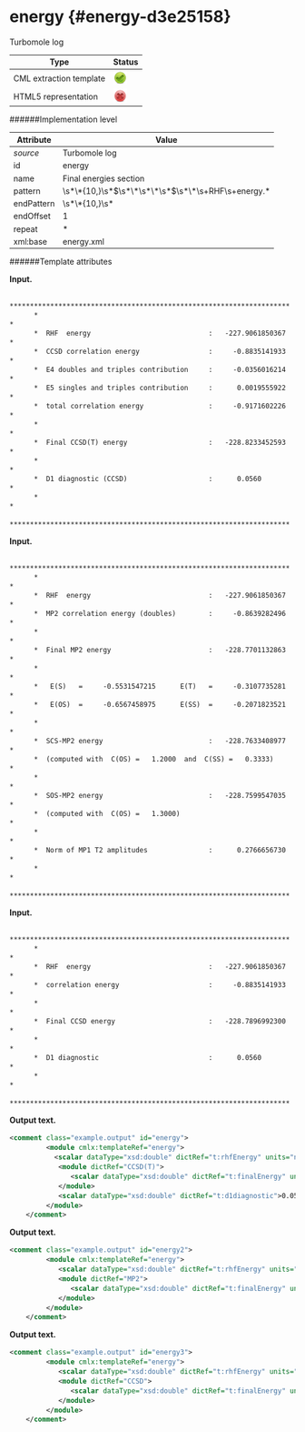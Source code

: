 # energy {#energy-d3e25158}

Turbomole log

| Type                                                                                                                                                | Status                                                                                                                                              |
|----|----|
| CML extraction template                                                                                                                             | ![](/imgs/Total.png)                                                                                                                                |
| HTML5 representation                                                                                                                                | ![](/imgs/None.png)                                                                                                                                 |

######Implementation level

| Attribute                                                                                                                                           | Value                                                                                                                                               |
|----|----|
| *source*                                                                                                                                            | Turbomole log                                                                                                                                       |
| id                                                                                                                                                  | energy                                                                                                                                              |
| name                                                                                                                                                | Final energies section                                                                                                                              |
| pattern                                                                                                                                             | \\s\*\\\*{10,}\\s\*\$\\s\*\\\*\\s\*\\\*\\s\*\$\\s\*\\\*\\s+RHF\\s+energy.\*                                                                         |
| endPattern                                                                                                                                          | \\s\*\\\*{10,}\\s\*                                                                                                                                 |
| endOffset                                                                                                                                           | 1                                                                                                                                                   |
| repeat                                                                                                                                              | \*                                                                                                                                                  |
| xml:base                                                                                                                                            | energy.xml                                                                                                                                          |

######Template attributes

**Input.**

          *********************************************************************
          *                                                                   *
          *  RHF  energy                             :   -227.9061850367      *
          *  CCSD correlation energy                 :     -0.8835141933      *
          *  E4 doubles and triples contribution     :     -0.0356016214      *
          *  E5 singles and triples contribution     :      0.0019555922      *
          *  total correlation energy                :     -0.9171602226      *
          *                                                                   *
          *  Final CCSD(T) energy                    :   -228.8233452593      *
          *                                                                   *
          *  D1 diagnostic (CCSD)                    :      0.0560            *
          *                                                                   *
          *********************************************************************
        

**Input.**

          *********************************************************************
          *                                                                   *
          *  RHF  energy                             :   -227.9061850367      *
          *  MP2 correlation energy (doubles)        :     -0.8639282496      *
          *                                                                   *
          *  Final MP2 energy                        :   -228.7701132863      *
          *                                                                   *
          *   E(S)   =     -0.5531547215      E(T)   =     -0.3107735281      *
          *   E(OS)  =     -0.6567458975      E(SS)  =     -0.2071823521      *
          *                                                                   *
          *  SCS-MP2 energy                          :   -228.7633408977      *
          *  (computed with  C(OS) =   1.2000  and  C(SS) =   0.3333)         *
          *                                                                   *
          *  SOS-MP2 energy                          :   -228.7599547035      *
          *  (computed with  C(OS) =   1.3000)                                *
          *                                                                   *
          *  Norm of MP1 T2 amplitudes               :      0.2766656730      *
          *                                                                   *
          ********************************************************************* 
        

**Input.**

          *********************************************************************
          *                                                                   *
          *  RHF  energy                             :   -227.9061850367      *
          *  correlation energy                      :     -0.8835141933      *
          *                                                                   *
          *  Final CCSD energy                       :   -228.7896992300      *
          *                                                                   *
          *  D1 diagnostic                           :      0.0560            *
          *                                                                   *
          ********************************************************************* 
        

**Output text.**

```xml
<comment class="example.output" id="energy">
         <module cmlx:templateRef="energy">
           <scalar dataType="xsd:double" dictRef="t:rhfEnergy" units="nonsi:hartree">-227.9061850367</scalar>
            <module dictRef="CCSD(T)">
               <scalar dataType="xsd:double" dictRef="t:finalEnergy" units="nonsi:hartree">-228.8233452593</scalar>
            </module>
            <scalar dataType="xsd:double" dictRef="t:d1diagnostic">0.0560</scalar>
         </module>
    </comment>
```

**Output text.**

```xml
<comment class="example.output" id="energy2">
         <module cmlx:templateRef="energy">
            <scalar dataType="xsd:double" dictRef="t:rhfEnergy" units="nonsi:hartree">-227.9061850367</scalar>
            <module dictRef="MP2">
               <scalar dataType="xsd:double" dictRef="t:finalEnergy" units="nonsi:hartree">-228.7701132863</scalar>
            </module>
         </module>            
    </comment>
```

**Output text.**

```xml
<comment class="example.output" id="energy3">
         <module cmlx:templateRef="energy">
            <scalar dataType="xsd:double" dictRef="t:rhfEnergy" units="nonsi:hartree">-227.9061850367</scalar>
            <module dictRef="CCSD">
               <scalar dataType="xsd:double" dictRef="t:finalEnergy" units="nonsi:hartree">-228.7896992300</scalar>
            </module>
         </module>
    </comment>
```

